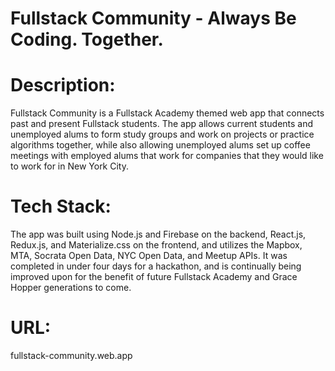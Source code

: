 # Fullstack Community - Always Be Coding. Together.

# Description:

Fullstack Community is a Fullstack Academy themed web app that connects past and present Fullstack students. The app allows current students and unemployed alums to form study groups and work on projects or practice algorithms together, while also allowing unemployed alums set up coffee meetings with employed alums that work for companies that they would like to work for in New York City.

# Tech Stack:

The app was built using Node.js and Firebase on the backend, React.js, Redux.js, and Materialize.css on the frontend, and utilizes the Mapbox, MTA, Socrata Open Data, NYC Open Data, and Meetup APIs. It was completed in under four days for a hackathon, and is continually being improved upon for the benefit of future Fullstack Academy and Grace Hopper generations to come.

# URL:

fullstack-community.web.app
